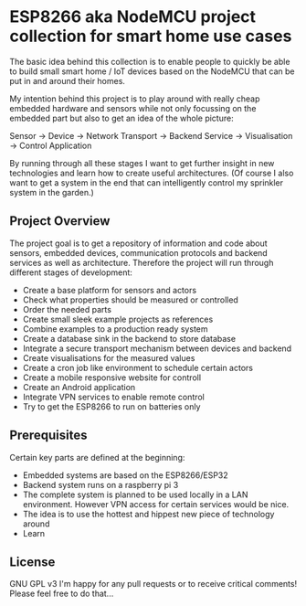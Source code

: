 ESP8266 aka NodeMCU project collection for smart home use cases
=====

The basic idea behind this collection is to enable people to quickly be able to build small smart home / IoT devices based on the NodeMCU that can be put in and around their homes.

My intention behind this project is to play around with really cheap embedded hardware and sensors while not only focussing on the embedded part but also to get an idea of the whole picture: 

Sensor -> Device -> Network Transport -> Backend Service -> Visualisation -> Control Application

By running through all these stages I want to get further insight in new technologies and learn how to create useful architectures.
(Of course I also want to get a system in the end that can intelligently control my sprinkler system in the garden.)

## Project Overview
The project goal is to get a repository of information and code about sensors, embedded devices, communication protocols and backend services as well as architecture. Therefore the project will run through different stages of development:
* Create a base platform for sensors and actors
* Check what properties should be measured or controlled
* Order the needed parts
* Create small sleek example projects as references
* Combine examples to a production ready system
* Create a database sink in the backend to store database
* Integrate a secure transport mechanism between devices and backend
* Create visualisations for the measured values
* Create a cron job like environment to schedule certain actors
* Create a mobile responsive website for controll
* Create an Android application
* Integrate VPN services to enable remote control
* Try to get the ESP8266 to run on batteries only

## Prerequisites
Certain key parts are defined at the beginning:
* Embedded systems are based on the ESP8266/ESP32
* Backend system runs on a raspberry pi 3
* The complete system is planned to be used locally in a LAN environment. However VPN access for certain services would be nice.
* The idea is to use the hottest and hippest new piece of technology around
* Learn
 
## License
GNU GPL v3
I'm happy for any pull requests or to receive critical comments! Please feel free to do that...